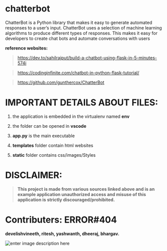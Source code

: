 # chatterbot

ChatterBot is a Python library that makes it easy to generate automated responses to a user’s input. ChatterBot uses a selection of machine learning algorithms to produce different types of responses. This makes it easy for developers to create chat bots and automate conversations with users

**reference websites:**

> https://dev.to/sahilrajput/build-a-chatbot-using-flask-in-5-minutes-574i

> https://codinginfinite.com/chatbot-in-python-flask-tutorial/

> https://github.com/gunthercox/ChatterBot

# IMPORTANT DETAILS ABOUT FILES:
1. the application is embedded in the virtualenv named **env**

2. the folder can be opened in **vscode**

3. **app.py** is the main executable

4. **templates** folder contain html websites

5. **static** folder contains css/images/Styles

# DISCLAIMER:
> **This project is made from various sources linked above and is an example application 
     unauthorized access and misuse of this application is strictly discouraged/prohibited.**

# Contributers: ERROR#404 
**develishvineeth,
ritesh,
yashwanth,
dheeraj,
bhargav.**


![enter image description here](chatterbot_BETA/env/static/img/chatbot1.png)
